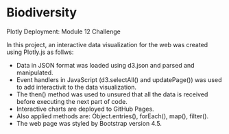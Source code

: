 # Biodiversity
Plotly Deployment: Module 12 Challenge

In this project, an interactive data visualization for the web was created using Plotly.js as follws:

- Data in JSON format was loaded using d3.json and parsed and manipulated.
- Event handlers in JavaScript (d3.selectAll() and updatePage()) was used to add interactivit to the data visualization.
- The then() method was used to unsured that all the data is received before executing the next part of code.
- Interactive charts are deployed to GitHub Pages.
- Also applied methods are: Object.entries(), forEach(), map(), filter().
- The web page was styled by Bootstrap version 4.5.
